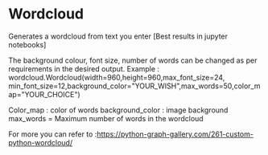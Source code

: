 # Wordcloud
Generates a wordcloud from text you enter [Best results in jupyter notebooks]

The background colour, font size, number of words can be changed as per requirements in the desired output.
Example : wordcloud.Wordcloud(width=960,height=960,max_font_size=24, min_font_size=12,background_color="YOUR_WISH",max_words=50,color_map="YOUR_CHOICE")


Color_map : color of words
background_color : image background
max_words = Maximum number of words in the wordcloud

For more you can refer to :https://python-graph-gallery.com/261-custom-python-wordcloud/

